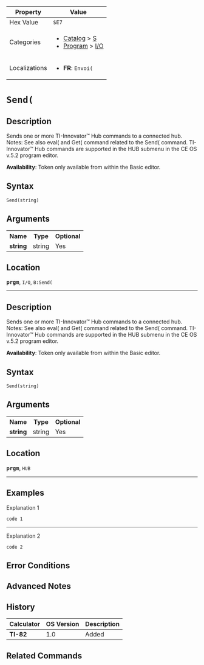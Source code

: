 | Property      | Value |
|---------------|-------|
| Hex Value     | `$E7`|
| Categories    | <ul><li>[Catalog](<../categories/Catalog.md>) > [S](<../categories/Catalog.md#S>)</li><li>[Program](<../categories/Program.md>) > [I/O](<../categories/Program.md#I/O>)</li></ul> |
| Localizations | <ul><li><b>FR</b>: `Envoi(`</li></ul> |

# `Send(`

## Description
Sends one or more TI-Innovator™ Hub commands to a connected hub.
Notes:
See also eval( and Get( command related to the Send( command.
TI-Innovator™ Hub commands are supported in the HUB submenu in the CE OS v.5.2 program editor.


<b>Availability</b>: Token only available from within the Basic editor.

## Syntax
`Send(string)`

## Arguments
<table>
<tr><th>Name</th><th>Type</th><th>Optional</th></tr>

<tr><td><b>string</b></td><td>string</td><td>Yes</td></tr>

</table>

## Location
<tt><kbd><b>prgm</b></kbd></tt>, `I/O`, `B:Send(`
<hr>

## Description
Sends one or more TI-Innovator™ Hub commands to a connected hub.
Notes:
See also eval( and Get( command related to the Send( command.
TI-Innovator™ Hub commands are supported in the HUB submenu in the CE OS v.5.2 program editor.


<b>Availability</b>: Token only available from within the Basic editor.

## Syntax
`Send(string)`

## Arguments
<table>
<tr><th>Name</th><th>Type</th><th>Optional</th></tr>

<tr><td><b>string</b></td><td>string</td><td>Yes</td></tr>

</table>

## Location
<tt><kbd><b>prgm</b></kbd></tt>, `HUB`
<hr>

## Examples

Explanation 1
```ti-basic
code 1
```
---
Explanation 2
```ti-basic
code 2
```

## Error Conditions


## Advanced Notes


## History
| Calculator | OS Version | Description |
|------------|------------|-------------|
| <b>TI-82</b> | 1.0 | Added |

## Related Commands

